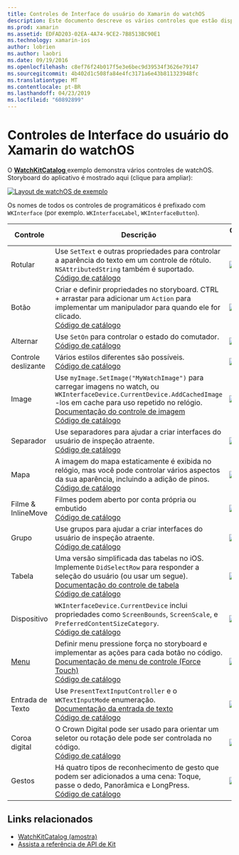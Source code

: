 ```yaml
---
title: Controles de Interface do usuário do Xamarin do watchOS
description: Este documento descreve os vários controles que estão disponíveis para uso nas interfaces do usuário do watchOS. Ele fornece uma descrição de rótulos, botões, comutadores, controles deslizantes, imagens, separadores, mapas e muito mais.
ms.prod: xamarin
ms.assetid: EDFAD203-02EA-4A74-9CE2-7B8513BC90E1
ms.technology: xamarin-ios
author: lobrien
ms.author: laobri
ms.date: 09/19/2016
ms.openlocfilehash: c8ef76f24b017f5e3e6bec9d39534f3626e79147
ms.sourcegitcommit: 4b402d1c508fa84e4fc3171a6e43b811323948fc
ms.translationtype: MT
ms.contentlocale: pt-BR
ms.lasthandoff: 04/23/2019
ms.locfileid: "60892899"
---
```

# <a name="watchos-user-interface-controls-in-xamarin"></a>Controles de Interface do usuário do Xamarin do watchOS

O [ **WatchKitCatalog** ](https://github.com/xamarin/monotouch-samples/tree/master/watchOS/WatchKitCatalog) exemplo demonstra vários controles de watchOS. Storyboard do aplicativo é mostrado aqui (clique para ampliar):

[![](images/storyboard-sml.png "Layout de watchOS de exemplo")](images/storyboard.png#lightbox)

Os nomes de todos os controles de programáticos é prefixado com `WKInterface` (por exemplo. `WKInterfaceLabel`, `WKInterfaceButton`).

|Controle|Descrição|Captura de tela|
|---|---|---|
|Rotular|Use `SetText` e outras propriedades para controlar a aparência do texto em um controle de rótulo. `NSAttributedString` também é suportado.<br />[Código de catálogo](https://github.com/xamarin/ios-samples/blob/master/watchOS/WatchKitCatalog/WatchKit3Extension/LabelDetailController.cs)|![](Images/label.png)|
|Botão|Criar e definir propriedades no storyboard. CTRL + arrastar para adicionar um `Action` para implementar um manipulador para quando ele for clicado.<br />[Código de catálogo](https://github.com/xamarin/ios-samples/blob/master/watchOS/WatchKitCatalog/WatchKit3Extension/ButtonDetailController.cs)|![](Images/button.png)|
|Alternar|Use `SetOn` para controlar o estado do comutador.<br />[Código de catálogo](https://github.com/xamarin/ios-samples/blob/master/watchOS/WatchKitCatalog/WatchKit3Extension/SwitchDetailController.cs)|![](Images/switch.png)|
|Controle deslizante|Vários estilos diferentes são possíveis.<br />[Código de catálogo](https://github.com/xamarin/ios-samples/blob/master/watchOS/WatchKitCatalog/WatchKit3Extension/SliderDetailController.cs)|![](Images/slider.png)|
|Image|Use `myImage.SetImage("MyWatchImage")` para carregar imagens no watch, ou `WKInterfaceDevice.CurrentDevice.AddCachedImage` -los em cache para uso repetido no relógio.<br />[Documentação do controle de imagem](~/ios/watchos/user-interface/image.md)<br />[Código de catálogo](https://github.com/xamarin/ios-samples/blob/master/watchOS/WatchKitCatalog/WatchKit3Extension/ImageDetailController.cs)|![](Images/image.png)|
|Separador|Use separadores para ajudar a criar interfaces do usuário de inspeção atraente.<br />[Código de catálogo](https://github.com/xamarin/ios-samples/blob/master/watchOS/WatchKitCatalog/WatchKit3Extension/SeparatorDetailController.cs)|![](Images/separator.png)| 
|Mapa|A imagem do mapa estaticamente é exibida no relógio, mas você pode controlar vários aspectos da sua aparência, incluindo a adição de pinos.<br />[Código de catálogo](https://github.com/xamarin/ios-samples/blob/master/watchOS/WatchKitCatalog/WatchKit3Extension/MapDetailController.cs)|![](Images/map.png)|
|Filme & InlineMove|Filmes podem aberto por conta própria ou embutido<br />[Código de catálogo](https://github.com/xamarin/ios-samples/blob/master/watchOS/WatchKitCatalog/WatchKit3Extension/MovieDetailController.cs)|![](Images/movie.png)|
|Grupo|Use grupos para ajudar a criar interfaces do usuário de inspeção atraente.<br />[Código de catálogo](https://github.com/xamarin/ios-samples/blob/master/watchOS/WatchKitCatalog/WatchKit3Extension/GroupDetailController.cs)|![](Images/group.png)|
|Tabela|Uma versão simplificada das tabelas no iOS. Implemente `DidSelectRow` para responder a seleção do usuário (ou usar um segue).<br />[Documentação do controle de tabela](~/ios/watchos/user-interface/table.md)<br />[Código de catálogo](https://github.com/xamarin/ios-samples/blob/master/watchOS/WatchKitCatalog/WatchKit3Extension/Table%20Detail%20Controller/TableDetailController.cs)|![](Images/table.png)|
|Dispositivo|`WKInterfaceDevice.CurrentDevice` inclui propriedades como `ScreenBounds`, `ScreenScale`, e `PreferredContentSizeCategory`.<br />[Código de catálogo](https://github.com/xamarin/ios-samples/blob/master/watchOS/WatchKitCatalog/WatchKit3Extension/DeviceDetailController.cs)|![](Images/device.png)|
|[Menu](~/ios/watchos/user-interface/menu.md)|Definir menu pressione força no storyboard e implementar as ações para cada botão no código.<br />[Documentação de menu de controle (Force Touch)](~/ios/watchos/user-interface/menu.md)<br />[Código de catálogo](https://github.com/xamarin/ios-samples/blob/master/watchOS/WatchKitCatalog/WatchKit3Extension/ControllerDetailController.cs)|![](Images/controller.png)|
|Entrada de Texto|Use `PresentTextInputController` e o `WKTextInputMode` enumeração.<br />[Documentação da entrada de texto](~/ios/watchos/user-interface/text-input.md)<br />[Código de catálogo](https://github.com/xamarin/ios-samples/blob/master/watchOS/WatchKitCatalog/WatchKit3Extension/TextInputController.cs)|![](Images/textinput.png)|
|Coroa digital|O Crown Digital pode ser usado para orientar um seletor ou rotação dele pode ser controlada no código.<br />[Código de catálogo](https://github.com/xamarin/ios-samples/blob/master/watchOS/WatchKitCatalog/WatchKit3Extension/CrownDetailController.cs)|![](Images/digital-crown.png)|
|Gestos|Há quatro tipos de reconhecimento de gesto que podem ser adicionados a uma cena: Toque, passe o dedo, Panorâmica e LongPress.<br />[Código de catálogo](https://github.com/xamarin/ios-samples/blob/master/watchOS/WatchKitCatalog/WatchKit3Extension/GestureDetailController.cs)|![](Images/gestures.png)|


## <a name="related-links"></a>Links relacionados

- [WatchKitCatalog (amostra)](https://developer.xamarin.com/samples/monotouch/watchOS/WatchKitCatalog/)
- [Assista a referência de API de Kit](xref:WatchKit)
